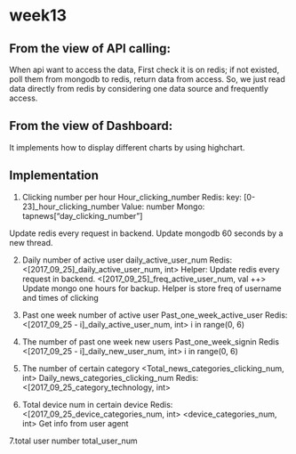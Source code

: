 # week13

## From the view of API calling:
When api want to access the data, First check it is on redis; if not existed, poll them from mongodb to redis, return data from access. So, we just read data directly from redis by considering one data source and frequently access.
## From the view of Dashboard:
It implements how to display different charts by using highchart.

## Implementation
1. Clicking number per hour
Hour_clicking_number
Redis: key: [0-23]_hour_clicking_number
 Value: number
Mongo: tapnews[“day_clicking_number”]

Update redis every request in backend.
Update mongodb 60 seconds by a new thread.

2. Daily number of active user
daily_active_user_num
Redis: <[2017_09_25]_daily_active_user_num, int>
Helper: Update redis every request in backend. 
<[2017_09_25]_freq_active_user_num, val ++>
Update mongo one hours for backup.
Helper is store freq of username and times of clicking

3. Past one week number of active user
Past_one_week_active_user
Redis: <[2017_09_25 - i]_daily_active_user_num, int> i in range(0, 6)

4. The number of past one week new users
Past_one_week_signin
Redis <[2017_09_25 - i]_daily_new_user_num, int> i in range(0, 6)

5. The number of certain category
<Total_news_categories_clicking_num, int>
 Daily_news_categories_clicking_num
Redis: <[2017_09_25_category_technology, int>
 

6. Total device num in certain device
Redis: <[2017_09_25_device_categories_num, int>
<device_categories_num, int>
Get info from user agent

7.total user number
total_user_num
